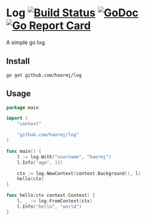 # Log [![Build Status](https://travis-ci.org/haormj/log.svg?branch=master)](https://travis-ci.org/haormj/log) [![GoDoc](https://godoc.org/github.com/haormj/log?status.svg)](https://godoc.org/github.com/haormj/log) [![Go Report Card](https://goreportcard.com/badge/github.com/haormj/log)](https://goreportcard.com/report/github.com/haormj/log)

A simple go log.


## Install

```shell
go get github.com/haormj/log
```

## Usage

```go
package main

import (
	"context"

	"github.com/haormj/log"
)

func main() {
	l := log.With("username", "haormj")
	l.Info("age", 11)

	ctx := log.NewContext(context.Background(), l)
	hello(ctx)
}

func hello(ctx context.Context) {
	l, _ := log.FromContext(ctx)
	l.Info("hello", "world")
}
```